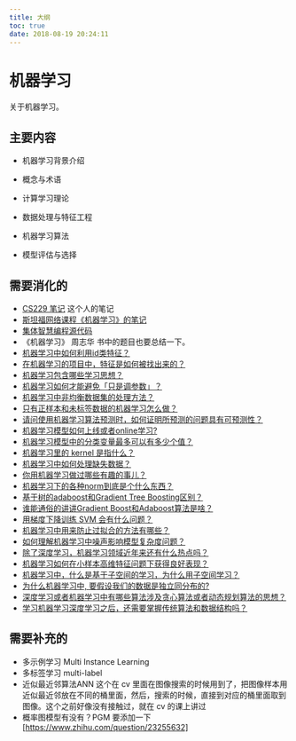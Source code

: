 ```yaml
---
title: 大纲
toc: true
date: 2018-08-19 20:24:11
---
```

# 机器学习

关于机器学习。

## 主要内容

- 机器学习背景介绍


- 概念与术语
- 计算学习理论
- 数据处理与特征工程
- 机器学习算法
- 模型评估与选择







## 需要消化的

- [CS229 笔记](https://blog.genkun.me/tags/machine-learning/) 这个人的笔记
- [斯坦福网络课程《机器学习》的笔记](https://github.com/haoming199204/notes-LSJU-machine-learning)
- [集体智慧编程源代码](https://github.com/zouhongzhao/Programming-Collective-Intelligence-Source-Code)
- 《机器学习》 周志华 书中的题目也要总结一下。
- [机器学习中如何利用id类特征？](https://www.zhihu.com/question/34819617)
- [在机器学习的项目中，特征是如何被找出来的？](https://www.zhihu.com/question/41659582)
- [机器学习包含哪些学习思想？](https://www.zhihu.com/question/267135168)
- [机器学习如何才能避免「只是调参数」？](https://www.zhihu.com/question/264528062)
- [机器学习中非均衡数据集的处理方法？](https://www.zhihu.com/question/30492527?rf=36514847)
- [只有正样本和未标签数据的机器学习怎么做？](https://www.zhihu.com/question/286851129)
- [请问使用机器学习算法预测时，如何证明所预测的问题具有可预测性？](https://www.zhihu.com/question/52911647)
- [机器学习模型如何上线或者online学习?](https://www.zhihu.com/question/37426733)
- [机器学习模型中的分类变量最多可以有多少个值？](https://www.zhihu.com/question/38438477)
- [机器学习里的 kernel 是指什么？](https://www.zhihu.com/question/30371867)
- [机器学习中如何处理缺失数据？](https://www.zhihu.com/question/26639110)
- [你用机器学习做过哪些有趣的事儿？](https://www.zhihu.com/question/30561162)
- [机器学习下的各种norm到底是个什么东西？](https://www.zhihu.com/question/29458275)
- [基于树的adaboost和Gradient Tree Boosting区别？](https://www.zhihu.com/question/46784781)
- [谁能通俗的讲讲Gradient Boost和Adaboost算法是啥？](https://www.zhihu.com/question/54332085)
- [用梯度下降训练 SVM 会有什么问题？](https://www.zhihu.com/question/265751466)
- [机器学习中用来防止过拟合的方法有哪些？](https://www.zhihu.com/question/59201590)
- [如何理解机器学习中噪声影响模型复杂度问题？](https://www.zhihu.com/question/53316946)
- [除了深度学习，机器学习领域近年来还有什么热点吗？](https://www.zhihu.com/question/26976414)
- [机器学习如何在小样本高维特征问题下获得良好表现？](https://www.zhihu.com/question/264240892)
- [机器学习中，什么是基于子空间的学习，为什么用子空间学习？](https://www.zhihu.com/question/26908926)
- [为什么机器学习中, 要假设我们的数据是独立同分布的?](https://www.zhihu.com/question/41222495)
- [深度学习或者机器学习中有哪些算法涉及贪心算法或者动态规划算法的思想？](https://www.zhihu.com/question/263424378)
- [学习机器学习深度学习之后，还需要掌握传统算法和数据结构吗？](https://www.zhihu.com/question/61013864)


## 需要补充的

- 多示例学习 Multi Instance Learning
- 多标签学习 multi-label
- 近似最近邻算法ANN 这个在 cv 里面在图像搜索的时候用到了，把图像样本用近似最近邻放在不同的桶里面，然后，搜索的时候，直接到对应的桶里面取到图像。这个之前好像没有接触过，就在 cv 的课上讲过
- 概率图模型有没有？PGM 要添加一下 [https://www.zhihu.com/question/23255632]
